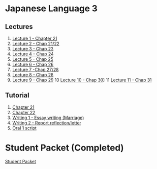 
# Japanese Language 3

## Lectures

1. [Lecture 1 - Chapter 21]({{site.baseurl}}/2021-01-11-lecture-1-lesson-21/)
2. [Lecture 2 - Chap 21/22]({{site.baseurl}}/2021-01-18-laj2202-lecture-2)
3. [Lecture 3 - Chap 23]({{site.baseurl}}/2021-01-25-laj2202-lecture-3-lesson-23)
4. [Lecture 4 - Chap 24]({{site.baseurl}}/2021-02-01-laj2202-lecture-4-lesson-24)
5. [Lecture 5 - Chap 25]({{site.baseurl}}/2021-02-06-laj2202-lecture-5-chapter-25)
6. [Lecture 6 - Chap 26]({{site.baseurl}}/2021-02-15-laj2202-lecture-6-chapter-26)
7. [Lecture 7 -Chap 27/28]({{site.baseurl}}/2021-03-02-laj2202-lecture-7-chapter-27)
8. [Lecture 8 - Chap 28]({{site.baseurl}}/2021-03-09-laj2202-lecture-8-chapter-28)
9. [Lecture 9 - Chap 29]({{site.baseurl}}/2021-03-14-laj2202-lecture-9-chapter-29)
10 [Lecture 10 - Chap 30]({{site.baseurl}}/2021-03-22-laj2202-lecture-10-chap-30))
11 [Lecture 11 - Chap 31]({{site.baseurl}}/2021-04-03-laj2202-lecture-11-chapter-31)


## Tutorial
1. [Chapter 21]({{site.baseurl}}/2021-01-27-laj2202-tutorial-1-chapter-21)
2. [Chapter 22]({{site.baseurl}}/2021-02-06-laj2202-homework-22)
3. [Writing 1 - Essay writing (Marriage)]({{site.baseurl}}/2021-02-13-laj2202-writing-1)
4. [Writing 2 - Report reflection/letter]({{site.baseurl}}/2021-03-22-laja2202-writing-2-project-reflection-letter)
5. [Oral 1 script]({{site.baseurl}}/2021-03-02-laj2202-oral-1)


# Student Packet (Completed)
[Student Packet]({{site.baseurl}}/2021-01-27-laj2202-student-packet)
